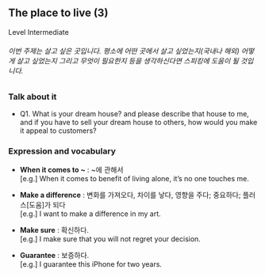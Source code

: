 ## The place to live (3)
Level Intermediate
###### 이번 주제는 살고 싶은 곳입니다. 평소에 어떤 곳에서 살고 싶었는지(국내나 해외) 어떻게 살고 싶었는지 그리고 무엇이 필요한지 등을 생각하신다면 스피킹에 도움이 될 것입니다.

### Talk about it
- Q1. What is your dream house? and please describe that house to me, and if you have to sell your dream house to others, how would you make it appeal to customers?
### Expression and vocabulary
- **When it comes to ~** : ~에 관해서  
[e.g.] When it comes to benefit of living alone, it’s no one touches me.

- **Make a difference** : 변화를 가져오다, 차이를 낳다, 영향을 주다; 중요하다; 플러스[도움]가 되다  
[e.g.] I want to make a difference in my art.

- **Make sure** : 확신하다.  
[e.g.] I make sure that you will not regret your decision.

- **Guarantee** : 보증하다.  
[e.g.] I guarantee this iPhone for two years.


